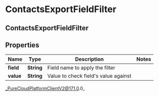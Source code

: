 # ContactsExportFieldFilter

## ContactsExportFieldFilter

## Properties

|Name | Type | Description | Notes|
|------------ | ------------- | ------------- | -------------|
| **field** | **String** | Field name to apply the filter | |
| **value** | **String** | Value to check field&#39;s value against | |



_PureCloudPlatformClientV2@171.0.0_
